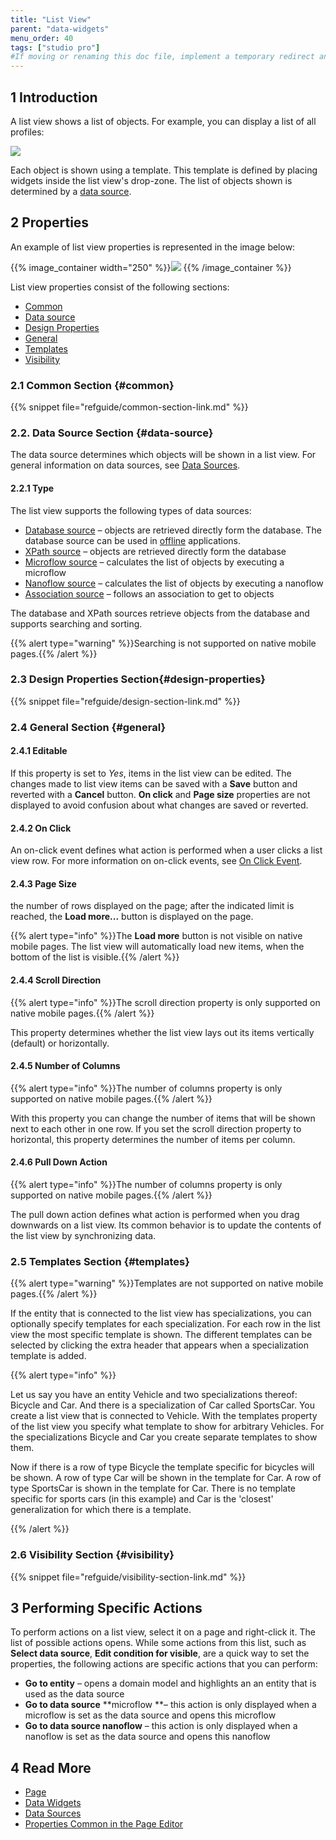 ```yaml
---
title: "List View"
parent: "data-widgets"
menu_order: 40
tags: ["studio pro"]
#If moving or renaming this doc file, implement a temporary redirect and let the respective team know they should update the URL in the product. See Mapping to Products for more details.
---
```


## 1 Introduction

A list view shows a list of objects. For example, you can display a list of all profiles:

![](attachments/data-widgets/list-view-example-profile.png) 

Each object is shown using a template. This template is defined by placing widgets inside the list view's drop-zone. The list of objects shown is determined by a [data source](#data-source).

## 2 Properties

An example of list view properties is represented in the image below:

{{% image_container width="250" %}}![](attachments/data-widgets/list-view-properties.png)
{{% /image_container %}}

List view properties consist of the following sections:

* [Common](#common)
* [Data source](#data-source)
* [Design Properties](#design-properties)
* [General](#general)
* [Templates](#templates)
* [Visibility](#visibility)

### 2.1 Common Section {#common}

{{% snippet file="refguide/common-section-link.md" %}}

### 2.2. Data Source Section {#data-source}

The data source determines which objects will be shown in a list view. For general information on data sources, see [Data Sources](data-sources).

#### 2.2.1 Type

The list view supports the following types of data sources: 

* [Database source](database-source) – objects are retrieved directly form the database. The database source can be used in [offline](offline-first) applications. 
* [XPath source](xpath-source) – objects are retrieved directly form the database
* [Microflow source](microflow-source) – calculates the list of objects by executing a microflow
* [Nanoflow source](nanoflow-source) – calculates the list of objects by executing a nanoflow
* [Association source](association-source) – follows an association to get to objects

The database and XPath sources retrieve objects from the database and supports searching and sorting. 

{{% alert type="warning" %}}Searching is not supported on native mobile pages.{{% /alert %}}

### 2.3 Design Properties Section{#design-properties}

{{% snippet file="refguide/design-section-link.md" %}} 

### 2.4 General Section {#general}

#### 2.4.1 Editable

If this property is set to *Yes*, items in the list view can be edited. The changes made to list view items can be saved with a **Save** button and reverted with a **Cancel** button. **On click** and **Page size** properties are not displayed to avoid confusion about what changes are saved or reverted.

#### 2.4.2 On Click 

An on-click event defines what action is performed when a user clicks a list view row. For more information on on-click events, see [On Click Event](on-click-event). 

#### 2.4.3 Page Size

the number of rows displayed on the page; after the indicated limit is reached, the **Load more...** button is displayed on the page.

{{% alert type="info" %}}The **Load more** button is not visible on native mobile pages. The list view will automatically load new items, when the bottom of the list is visible.{{% /alert %}}

#### 2.4.4 Scroll Direction

{{% alert type="info" %}}The scroll direction property is only supported on native mobile pages.{{% /alert %}}

This property determines whether the list view lays out its items vertically (default) or horizontally.

#### 2.4.5 Number of Columns

{{% alert type="info" %}}The number of columns property is only supported on native mobile pages.{{% /alert %}}

With this property you can change the number of items that will be shown next to each other in one row.
If you set the scroll direction property to horizontal, this property determines the number of items per column.

#### 2.4.6 Pull Down Action

{{% alert type="info" %}}The number of columns property is only supported on native mobile pages.{{% /alert %}}

The pull down action defines what action is performed when you drag downwards on a list view.
Its common behavior is to update the contents of the list view by synchronizing data.

### 2.5 Templates Section {#templates}

{{% alert type="warning" %}}Templates are not supported on native mobile pages.{{% /alert %}}

If the entity that is connected to the list view has specializations, you can optionally specify templates for each specialization. For each row in the list view the most specific template is shown. The different templates can be selected by clicking the extra header that appears when a specialization template is added.

{{% alert type="info" %}}

Let us say you have an entity Vehicle and two specializations thereof: Bicycle and Car. And there is a specialization of Car called SportsCar. You create a list view that is connected to Vehicle. With the templates property of the list view you specify what template to show for arbitrary Vehicles. For the specializations Bicycle and Car you create separate templates to show them.

Now if there is a row of type Bicycle the template specific for bicycles will be shown. A row of type Car will be shown in the template for Car. A row of type SportsCar is shown in the template for Car. There is no template specific for sports cars (in this example) and Car is the 'closest' generalization for which there is a template.

{{% /alert %}}

### 2.6 Visibility Section {#visibility}

{{% snippet file="refguide/visibility-section-link.md" %}}

## 3 Performing Specific Actions

To perform actions on a list view, select it on a page and right-click it. The list of possible actions opens. While some actions from this list, such as **Select data source**, **Edit condition for visible**, are a quick way to set the properties, the following actions are specific actions that you can perform:

* **Go to entity** – opens a domain model and highlights an an entity that is used as the data source
* **Go to data source** **microflow **– this action is only displayed when a microflow is set as the data source and opens this microflow 
* **Go to data source nanoflow** – this action is only displayed when a nanoflow is set as the data source and opens this nanoflow

## 4 Read More

* [Page](page)
* [Data Widgets](data-widgets)
* [Data Sources](data-sources)
* [Properties Common in the Page Editor](common-widget-properties)
